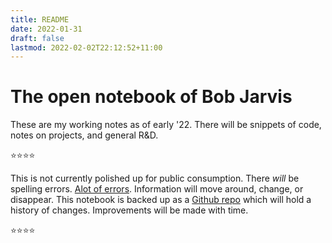 ```yaml
---
title: README
date: 2022-01-31
draft: false
lastmod: 2022-02-02T22:12:52+11:00
---
```


# The open notebook of Bob Jarvis

These are my working notes as of early '22. There will be snippets of code, notes on projects, and general R&D.  

⭐⭐⭐⭐

This is not currently polished up for public consumption. There *will* be spelling errors.  [Alot of errors](http://hyperboleandahalf.blogspot.com/2010/04/alot-is-better-than-you-at-everything.html). Information will move around, change, or disappear. This notebook is backed up as a [Github repo](https://github.com/zealtv/notebook) which will hold a history of changes. Improvements will be made with time.

⭐⭐⭐⭐
